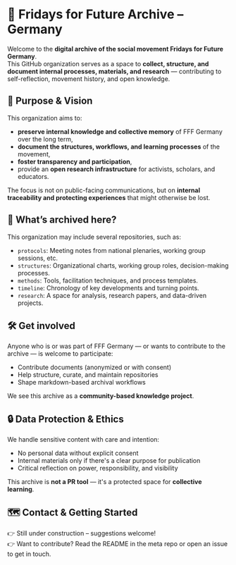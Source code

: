 # 🌱 Fridays for Future Archive – Germany

Welcome to the **digital archive of the social movement Fridays for Future Germany**.  
This GitHub organization serves as a space to **collect, structure, and document internal processes, materials, and research** — contributing to self-reflection, movement history, and open knowledge.

## 🎯 Purpose & Vision

This organization aims to:

- **preserve internal knowledge and collective memory** of FFF Germany over the long term,  
- **document the structures, workflows, and learning processes** of the movement,  
- **foster transparency and participation**,  
- provide an **open research infrastructure** for activists, scholars, and educators.

The focus is not on public-facing communications, but on **internal traceability and protecting experiences** that might otherwise be lost.

## 📁 What’s archived here?

This organization may include several repositories, such as:

- `protocols`: Meeting notes from national plenaries, working group sessions, etc.  
- `structures`: Organizational charts, working group roles, decision-making processes.  
- `methods`: Tools, facilitation techniques, and process templates.  
- `timeline`: Chronology of key developments and turning points.  
- `research`: A space for analysis, research papers, and data-driven projects.

## 🛠️ Get involved

Anyone who is or was part of FFF Germany — or wants to contribute to the archive — is welcome to participate:

- Contribute documents (anonymized or with consent)  
- Help structure, curate, and maintain repositories  
- Shape markdown-based archival workflows  

We see this archive as a **community-based knowledge project**.

## 🔒 Data Protection & Ethics

We handle sensitive content with care and intention:

- No personal data without explicit consent  
- Internal materials only if there's a clear purpose for publication  
- Critical reflection on power, responsibility, and visibility

This archive is **not a PR tool** — it's a protected space for **collective learning**.

## 🗺️ Contact & Getting Started

👉 Still under construction – suggestions welcome!   
👉 Want to contribute? Read the README in the meta repo or open an issue to get in touch.
